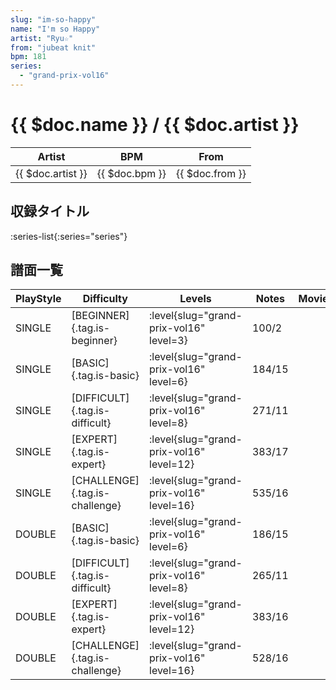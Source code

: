 ```yaml
---
slug: "im-so-happy"
name: "I'm so Happy"
artist: "Ryu☆"
from: "jubeat knit"
bpm: 181
series:
  - "grand-prix-vol16"
---
```


# {{ $doc.name }} / {{ $doc.artist }}

|Artist|BPM|From|
|------|---|----|
|{{ $doc.artist }}|{{ $doc.bpm }}|{{ $doc.from }}|

## 収録タイトル

:series-list{:series="series"}

## 譜面一覧

|PlayStyle|Difficulty|Levels|Notes|Movie|
|---------|----------|------|-----|-----|
|SINGLE|[BEGINNER]{.tag.is-beginner}|<div class="field is-grouped is-grouped-multiline"> :level{slug="grand-prix-vol16" level=3}</div>|100/2||
|SINGLE|[BASIC]{.tag.is-basic}|<div class="field is-grouped is-grouped-multiline"> :level{slug="grand-prix-vol16" level=6}</div>|184/15||
|SINGLE|[DIFFICULT]{.tag.is-difficult}|<div class="field is-grouped is-grouped-multiline"> :level{slug="grand-prix-vol16" level=8}</div>|271/11||
|SINGLE|[EXPERT]{.tag.is-expert}|<div class="field is-grouped is-grouped-multiline"> :level{slug="grand-prix-vol16" level=12}</div>|383/17||
|SINGLE|[CHALLENGE]{.tag.is-challenge}|<div class="field is-grouped is-grouped-multiline"> :level{slug="grand-prix-vol16" level=16}</div>|535/16||
|DOUBLE|[BASIC]{.tag.is-basic}|<div class="field is-grouped is-grouped-multiline"> :level{slug="grand-prix-vol16" level=6}</div>|186/15||
|DOUBLE|[DIFFICULT]{.tag.is-difficult}|<div class="field is-grouped is-grouped-multiline"> :level{slug="grand-prix-vol16" level=8}</div>|265/11||
|DOUBLE|[EXPERT]{.tag.is-expert}|<div class="field is-grouped is-grouped-multiline"> :level{slug="grand-prix-vol16" level=12}</div>|383/16||
|DOUBLE|[CHALLENGE]{.tag.is-challenge}|<div class="field is-grouped is-grouped-multiline"> :level{slug="grand-prix-vol16" level=16}</div>|528/16||
